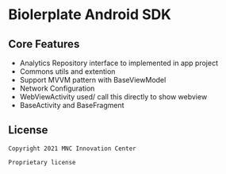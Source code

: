 # Biolerplate Android SDK

## Core Features

* Analytics Repository interface to implemented in app project
* Commons utils and extention
* Support MVVM pattern with BaseViewModel
* Network Configuration
* WebViewActivity used/ call this directly to show webview 
* BaseActivity and BaseFragment

## License

```
Copyright 2021 MNC Innovation Center

Proprietary license
```
